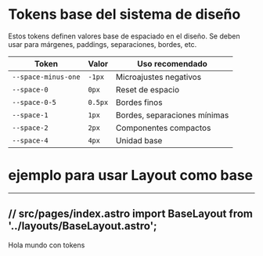 # Tokens base del sistema de diseño

Estos tokens definen valores base de espaciado en el diseño. Se deben usar para márgenes, paddings, separaciones, bordes, etc.

| Token               | Valor     | Uso recomendado |
|---------------------|-----------|-----------------|
| `--space-minus-one` | `-1px`    | Microajustes negativos |
| `--space-0`         | `0px`     | Reset de espacio |
| `--space-0-5`       | `0.5px`   | Bordes finos |
| `--space-1`         | `1px`     | Bordes, separaciones mínimas |
| `--space-2`         | `2px`     | Componentes compactos |
| `--space-4`         | `4px`     | Unidad base |



# ejemplo para usar Layout como base 

---
// src/pages/index.astro
import BaseLayout from '../layouts/BaseLayout.astro';
---
<BaseLayout>
  <div style="padding: var(--space-4); margin-top: var(--space-minus-one);">
    Hola mundo con tokens
  </div>
</BaseLayout>
